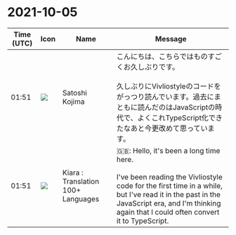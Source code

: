 # 2021-10-05

|Time (UTC)|Icon|Name|Message|
|---|---|---|---|
|01:51|![](https://secure.gravatar.com/avatar/98b698d47526f827586a7f3946607ef4.jpg?s=72&d=https%3A%2F%2Fa.slack-edge.com%2Fdf10d%2Fimg%2Favatars%2Fava_0007-72.png)|Satoshi Kojima|こんにちは、こちらではものすごくお久しぶりです。<br><br>久しぶりにVivliostyleのコードをがっつり読んでいます。過去にまともに読んだのはJavaScriptの時代で、よくこれTypeScript化できたなあと今更改めて思っています。|
|01:51|![](https://avatars.slack-edge.com/2021-08-02/2324149410423_2aa7423c4133ecb9f168_72.png)|Kiara : Translation 100+ Languages|🇬🇧: Hello, it's been a long time here.<br><br>I've been reading the Vivliostyle code for the first time in a while, but I've read it in the past in the JavaScript era, and I'm thinking again that I could often convert it to TypeScript.|
